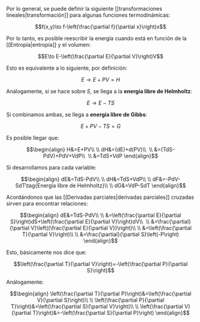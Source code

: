 
Por lo general, se puede definir la siguiente [[transformaciones lineales|transformación]] para algunas funciones termodinámicas: 

$$f(x,y)\to f-\left(\frac{\partial f}{\partial x}\right)x$$

Por lo tanto, es posible reescribir la energía cuando está en función de la [[Entropía|entropía]] y el volumen: 

$$E\to E-\left(\frac{\partial E}{\partial V}\right)V$$

Esto es equivalente a lo siguiente, por definición: 

$$E\to E+PV=H$$

Análogamente, si se hace sobre $S$, se llega a la **energía libre de Helmholtz**: 

$$E\to E-TS$$

Si combinamos ambas, se llega a **energía libre de Gibbs**: 

$$E+PV-TS=G$$

Es posible llegar que: 

$$\begin{align}
H&=E+PV\\  \\
dH&=(dE)+d(PV)\\  \\
&=(TdS-PdV)+PdV+VdP\\  \\
&=TdS+VdP 
\end{align}$$

Si desarrollamos para cada variable: 

$$\begin{align}
dE&=TdS-PdV\\  \\
dH&=TdS+VdP\\  \\
dF&=-PdV-SdT\tag{Energía libre de Helmholtz}\\  \\
dG&=VdP-SdT
\end{align}$$


Acordándonos que las [[Derivadas parciales|derivadas parciales]] cruzadas sirven para encontrar relaciones: 

$$\begin{align}
dE&=TdS-PdV\\  \\
&=\left(\frac{\partial E}{\partial S}\right)dS+\left(\frac{\partial E}{\partial V}\right)dV\\  \\
&=\frac{\partial}{\partial V}\left((\frac{\partial E}{\partial V})\right)\\  \\
&=\left(\frac{\partial T}{\partial V}\right)\\  \\
&=\frac{\partial}{\partial S}\left(-P\right)
\end{align}$$

Esto, básicamente nos dice que: 

$$\left(\frac{\partial T}{\partial V}\right)=-\left(\frac{\partial P}{\partial S}\right)$$

Análogamente: 

$$\begin{align}
\left(\frac{\partial T}{\partial P}\right)&=\left(\frac{\partial V}{\partial S}\right)\\  \\
\left(\frac{\partial P}{\partial T}\right)&=\left(\frac{\partial S}{\partial V}\right)\\  \\
\left(\frac{\partial V}{\partial T}\right)&=-\left(\frac{\partial S}{\partial P}\right)
\end{align}$$